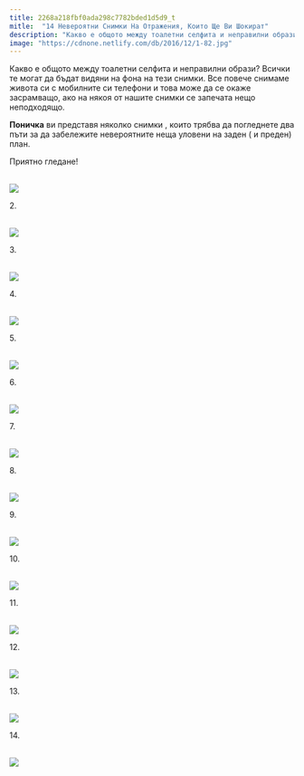 ```yaml
---
title: 2268a218fbf0ada298c7782bded1d5d9_t
mitle:  "14 Невероятни Снимки На Отражения, Които Ще Ви Шокират"
description: "Какво е общото между тоалетни селфита и неправилни образи? Всички те могат да бъдат видяни на фона на тези снимки. Все повече снимаме живота си с мобилните си телефо"
image: "https://cdnone.netlify.com/db/2016/12/1-82.jpg"
---
```


 <p>Какво е общото между тоалетни селфита и неправилни образи? Всички те могат да бъдат видяни на фона на тези снимки. Все повече снимаме живота си с мобилните си телефони и това може да се окаже засрамващо, ако на някоя от нашите снимки се запечата нещо неподходящо.</p>      <p><strong>Поничка</strong> ви представя няколко снимки , които трябва да погледнете два пъти за да забележите невероятните неща уловени на заден ( и преден) план.</p> <p>Приятно гледане!</p>  <p> <br/><img src="https://cdnone.netlify.com/db/2016/12/1-82.jpg"/><br/></p>      <p>2.</p> <p> <br/><img src="https://cdnone.netlify.com/db/2016/12/2-60.jpg"/><br/></p> <p>3.</p> <p> <br/><img src="https://cdnone.netlify.com/db/2016/12/3-82.jpg"/><br/></p>      <p>4.</p> <p> <br/><img src="https://cdnone.netlify.com/db/2016/12/4-79.jpg"/><br/></p> <p>5.</p> <p> <br/><img src="https://cdnone.netlify.com/db/2016/12/5-78.jpg"/><br/></p> <p>6.</p> <p> <br/><img src="https://cdnone.netlify.com/db/2016/12/6-75.jpg"/><br/></p>      <p>7.</p> <p> <br/><img src="https://cdnone.netlify.com/db/2016/12/7-70.jpg"/><br/></p> <p>8.</p> <p> <br/><img src="https://cdnone.netlify.com/db/2016/12/8-66.jpg"/><br/></p>      <p>9.</p> <p> <br/><img src="https://cdnone.netlify.com/db/2016/12/9-64.jpg"/><br/></p> <p>10.</p> <p> <br/><img src="https://cdnone.netlify.com/db/2016/12/10-62.jpg"/><br/></p> <p>11.</p> <p> <br/><img src="https://cdnone.netlify.com/db/2016/12/11-55.jpg"/><br/></p> <p>12.</p> <p> <br/><img src="https://cdnone.netlify.com/db/2016/12/12-48.jpg"/><br/></p>  <p>13.</p> <p> <br/><img src="https://cdnone.netlify.com/db/2016/12/13-43.jpg"/><br/></p> <p>14.</p> <p> <br/><img src="https://cdnone.netlify.com/db/2016/12/14-43.jpg"/><br/></p>       